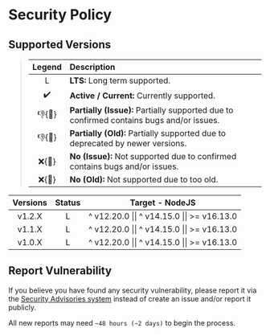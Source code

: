 # Security Policy

## Supported Versions

> | **Legend** | **Description** |
> |:-:|:--|
> | L | **LTS:** Long term supported. |
> | ✔️ | **Active / Current:** Currently supported. |
> | 👎{🐛} | **Partially (Issue):** Partially supported due to confirmed contains bugs and/or issues. |
> | 👎{🧓} | **Partially (Old):** Partially supported due to deprecated by newer versions. |
> | ❌{🐛} | **No (Issue):** Not supported due to confirmed contains bugs and/or issues. |
> | ❌{🧓} | **No (Old):** Not supported due to too old. |

| **Versions** | **Status** | **Target - NodeJS** |
|:-:|:-:|:-:|
| v1.2.X | L | ^ v12.20.0 \|\| ^ v14.15.0 \|\| >= v16.13.0 |
| v1.1.X | L | ^ v12.20.0 \|\| ^ v14.15.0 \|\| >= v16.13.0 |
| v1.0.X | L | ^ v12.20.0 \|\| ^ v14.15.0 \|\| >= v16.13.0 |

## Report Vulnerability

If you believe you have found any security vulnerability, please report it via the [Security Advisories system](https://github.com/hugoalh-studio/setation-nodejs/security/advisories/new) instead of create an issue and/or report it publicly.

All new reports may need `~48 hours (~2 days)` to begin the process.
